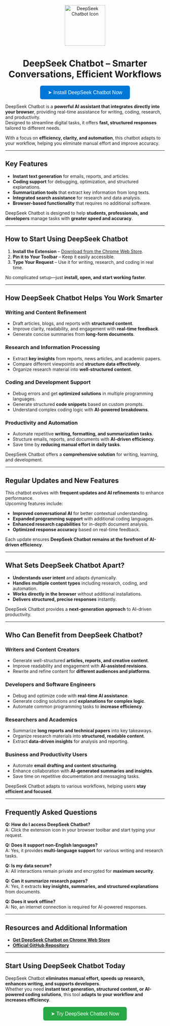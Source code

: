 <p align="center">
  <img src="assets/logo-128.png" alt="DeepSeek Chatbot Icon" width="128">
</p>

<h1 align="center">DeepSeek Chatbot – Smarter Conversations, Efficient Workflows</h1>

<p align="center">
  <a href="https://chromewebstore.google.com/detail/deepseek-%D1%87%D0%B0%D1%82-%D0%B1%D0%BE%D1%82/pdelkboclbhloajmmkeklnnmabpkdaai" target="_blank">
    <button style="background-color:#0078D7; border:none; padding:12px 24px; font-size:16px; color:white; border-radius:6px; cursor:pointer;">
      ➤ Install DeepSeek Chatbot Now
    </button>
  </a>
</p>

DeepSeek Chatbot is a **powerful AI assistant that integrates directly into your browser**, providing real-time assistance for writing, coding, research, and productivity.  
Designed to streamline digital tasks, it offers **fast, structured responses** tailored to different needs.

With a focus on **efficiency, clarity, and automation**, this chatbot adapts to your workflow, helping you eliminate manual effort and improve accuracy.

---

## Key Features  

- **Instant text generation** for emails, reports, and articles.  
- **Coding support** for debugging, optimization, and structured explanations.  
- **Summarization tools** that extract key information from long texts.  
- **Integrated search assistance** for research and data analysis.  
- **Browser-based functionality** that requires no additional software.  

DeepSeek Chatbot is designed to help **students, professionals, and developers** manage tasks with **greater speed and accuracy**.

---

## How to Start Using DeepSeek Chatbot  

1. **Install the Extension** – [Download from the Chrome Web Store](https://chromewebstore.google.com/detail/deepseek-%D1%87%D0%B0%D1%82-%D0%B1%D0%BE%D1%82/pdelkboclbhloajmmkeklnnmabpkdaai).  
2. **Pin it to Your Toolbar** – Keep it easily accessible.  
3. **Type Your Request** – Use it for writing, research, and coding in real time.  

No complicated setup—just **install, open, and start working faster**.

---

## How DeepSeek Chatbot Helps You Work Smarter  

### Writing and Content Refinement  
- Draft articles, blogs, and reports with **structured content**.  
- Improve clarity, readability, and engagement with **real-time feedback**.  
- Generate concise summaries from **long-form documents**.  

### Research and Information Processing  
- Extract **key insights** from reports, news articles, and academic papers.  
- Compare different viewpoints and **structure data effectively**.  
- Organize research material into **well-structured content**.  

### Coding and Development Support  
- Debug errors and get **optimized solutions** in multiple programming languages.  
- Generate structured **code snippets** based on custom prompts.  
- Understand complex coding logic with **AI-powered breakdowns**.  

### Productivity and Automation  
- Automate repetitive **writing, formatting, and summarization tasks**.  
- Structure emails, reports, and documents with **AI-driven efficiency**.  
- Save time by **reducing manual effort in daily tasks**.  

DeepSeek Chatbot offers a **comprehensive solution** for writing, learning, and development.

---

## Regular Updates and New Features  

This chatbot evolves with **frequent updates and AI refinements** to enhance performance.  
Upcoming features include:  

- **Improved conversational AI** for better contextual understanding.  
- **Expanded programming support** with additional coding languages.  
- **Enhanced research capabilities** for in-depth document analysis.  
- **Optimized response accuracy** based on real-time feedback.  

Each update ensures **DeepSeek Chatbot remains at the forefront of AI-driven efficiency**.

---

## What Sets DeepSeek Chatbot Apart?  

- **Understands user intent** and adapts dynamically.  
- **Handles multiple content types** including research, coding, and automation.  
- **Works directly in the browser** without additional installations.  
- **Delivers structured, precise responses** instantly.  

DeepSeek Chatbot provides a **next-generation approach** to AI-driven productivity.

---

## Who Can Benefit from DeepSeek Chatbot?  

### Writers and Content Creators  
- Generate well-structured **articles, reports, and creative content**.  
- Improve readability and engagement with **AI-assisted revisions**.  
- Rewrite and refine content for **different audiences and platforms**.  

### Developers and Software Engineers  
- Debug and optimize code with **real-time AI assistance**.  
- Generate coding solutions and **explanations for complex logic**.  
- Automate common programming tasks to **increase efficiency**.  

### Researchers and Academics  
- Summarize **long reports and technical papers** into key takeaways.  
- Organize research materials into **structured, readable content**.  
- Extract **data-driven insights** for analysis and reporting.  

### Business and Productivity Users  
- Automate **email drafting and content structuring**.  
- Enhance collaboration with **AI-generated summaries and insights**.  
- Save time on repetitive documentation and messaging tasks.  

DeepSeek Chatbot adapts to various workflows, helping users **stay efficient and focused**.

---

## Frequently Asked Questions  

**Q: How do I access DeepSeek Chatbot?**  
A: Click the extension icon in your browser toolbar and start typing your request.  

**Q: Does it support non-English languages?**  
A: Yes, it provides **multi-language support** for various writing and research tasks.  

**Q: Is my data secure?**  
A: All interactions remain private and encrypted for **maximum security**.  

**Q: Can it summarize research papers?**  
A: Yes, it extracts **key insights, summaries, and structured explanations** from documents.  

**Q: Does it work offline?**  
A: No, an internet connection is required for AI-powered responses.  

---

## Resources and Additional Information  

- **[Get DeepSeek Chatbot on Chrome Web Store](https://chromewebstore.google.com/detail/deepseek-%D1%87%D0%B0%D1%82-%D0%B1%D0%BE%D1%82/pdelkboclbhloajmmkeklnnmabpkdaai)**  
- **[Official GitHub Repository](https://github.com/egmalt/deepseek-chatbot)**  

---

## Start Using DeepSeek Chatbot Today  

DeepSeek Chatbot **eliminates manual effort, speeds up research, enhances writing, and supports developers**.  
Whether you need **instant text generation, structured content, or AI-powered coding solutions**, this tool **adapts to your workflow and increases efficiency**.

<p align="center">
  <a href="https://chromewebstore.google.com/detail/deepseek-%D1%87%D0%B0%D1%82-%D0%B1%D0%BE%D1%82/pdelkboclbhloajmmkeklnnmabpkdaai" target="_blank">
    <button style="background-color:#28A745; border:none; padding:12px 24px; font-size:16px; color:white; border-radius:6px; cursor:pointer;">
      ➤ Try DeepSeek Chatbot Now
    </button>
  </a>
</p>
